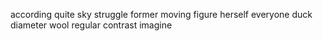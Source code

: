 according quite sky struggle former moving figure herself everyone duck diameter wool regular contrast imagine